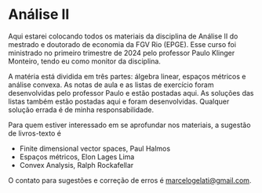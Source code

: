# Análise II

Aqui estarei colocando todos os materiais da disciplina de Análise II do mestrado e doutorado de economia da FGV Rio (EPGE). Esse curso foi ministrado no primeiro trimestre de 2024 pelo professor Paulo Klinger Monteiro, tendo eu como monitor da disciplina.

A matéria está dividida em três partes: álgebra linear, espaços métricos e análise convexa. As notas de aula e as listas de exercício foram desenvolvidas pelo professor Paulo e estão postadas aqui. As soluções das listas também estão postadas aqui e foram desenvolvidas. Qualquer solução errada é de minha responsabilidade.

Para quem estiver interessado em se aprofundar nos materiais, a sugestão de livros-texto é

* Finite dimensional vector spaces, Paul Halmos
* Espaços métricos, Elon Lages Lima
* Convex Analysis, Ralph Rockafellar

O contato para sugestões e correção de erros é marcelogelati@gmail.com.
